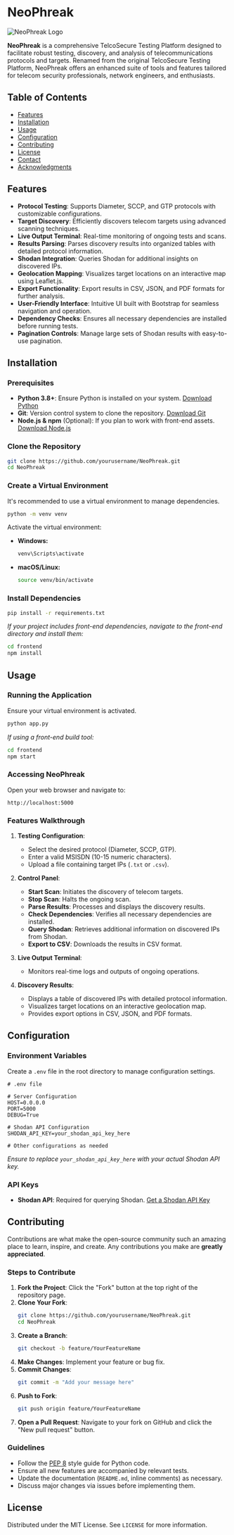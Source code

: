 
# NeoPhreak

![NeoPhreak Logo](https://github.com/yourusername/NeoPhreak/raw/main/assets/logo.png)

**NeoPhreak** is a comprehensive TelcoSecure Testing Platform designed to facilitate robust testing, discovery, and analysis of telecommunications protocols and targets. Renamed from the original TelcoSecure Testing Platform, NeoPhreak offers an enhanced suite of tools and features tailored for telecom security professionals, network engineers, and enthusiasts.

## Table of Contents

- [Features](#features)
- [Installation](#installation)
- [Usage](#usage)
- [Configuration](#configuration)
- [Contributing](#contributing)
- [License](#license)
- [Contact](#contact)
- [Acknowledgments](#acknowledgments)

## Features

- **Protocol Testing**: Supports Diameter, SCCP, and GTP protocols with customizable configurations.
- **Target Discovery**: Efficiently discovers telecom targets using advanced scanning techniques.
- **Live Output Terminal**: Real-time monitoring of ongoing tests and scans.
- **Results Parsing**: Parses discovery results into organized tables with detailed protocol information.
- **Shodan Integration**: Queries Shodan for additional insights on discovered IPs.
- **Geolocation Mapping**: Visualizes target locations on an interactive map using Leaflet.js.
- **Export Functionality**: Export results in CSV, JSON, and PDF formats for further analysis.
- **User-Friendly Interface**: Intuitive UI built with Bootstrap for seamless navigation and operation.
- **Dependency Checks**: Ensures all necessary dependencies are installed before running tests.
- **Pagination Controls**: Manage large sets of Shodan results with easy-to-use pagination.

## Installation

### Prerequisites

- **Python 3.8+**: Ensure Python is installed on your system. [Download Python](https://www.python.org/downloads/)
- **Git**: Version control system to clone the repository. [Download Git](https://git-scm.com/downloads)
- **Node.js & npm** (Optional): If you plan to work with front-end assets. [Download Node.js](https://nodejs.org/)

### Clone the Repository

```bash
git clone https://github.com/yourusername/NeoPhreak.git
cd NeoPhreak
```

### Create a Virtual Environment

It's recommended to use a virtual environment to manage dependencies.

```bash
python -m venv venv
```

Activate the virtual environment:

- **Windows:**
  ```bash
  venv\Scripts\activate
  ```
- **macOS/Linux:**
  ```bash
  source venv/bin/activate
  ```

### Install Dependencies

```bash
pip install -r requirements.txt
```

*If your project includes front-end dependencies, navigate to the front-end directory and install them:*

```bash
cd frontend
npm install
```

## Usage

### Running the Application

Ensure your virtual environment is activated.

```bash
python app.py
```

*If using a front-end build tool:*

```bash
cd frontend
npm start
```

### Accessing NeoPhreak

Open your web browser and navigate to:

```
http://localhost:5000
```

### Features Walkthrough

1. **Testing Configuration**: 
   - Select the desired protocol (Diameter, SCCP, GTP).
   - Enter a valid MSISDN (10-15 numeric characters).
   - Upload a file containing target IPs (`.txt` or `.csv`).

2. **Control Panel**:
   - **Start Scan**: Initiates the discovery of telecom targets.
   - **Stop Scan**: Halts the ongoing scan.
   - **Parse Results**: Processes and displays the discovery results.
   - **Check Dependencies**: Verifies all necessary dependencies are installed.
   - **Query Shodan**: Retrieves additional information on discovered IPs from Shodan.
   - **Export to CSV**: Downloads the results in CSV format.

3. **Live Output Terminal**: 
   - Monitors real-time logs and outputs of ongoing operations.

4. **Discovery Results**:
   - Displays a table of discovered IPs with detailed protocol information.
   - Visualizes target locations on an interactive geolocation map.
   - Provides export options in CSV, JSON, and PDF formats.

## Configuration

### Environment Variables

Create a `.env` file in the root directory to manage configuration settings.

```env
# .env file

# Server Configuration
HOST=0.0.0.0
PORT=5000
DEBUG=True

# Shodan API Configuration
SHODAN_API_KEY=your_shodan_api_key_here

# Other configurations as needed
```

*Ensure to replace `your_shodan_api_key_here` with your actual Shodan API key.*

### API Keys

- **Shodan API**: Required for querying Shodan. [Get a Shodan API Key](https://account.shodan.io/)

## Contributing

Contributions are what make the open-source community such an amazing place to learn, inspire, and create. Any contributions you make are **greatly appreciated**.

### Steps to Contribute

1. **Fork the Project**: Click the "Fork" button at the top right of the repository page.
2. **Clone Your Fork**:
   ```bash
   git clone https://github.com/yourusername/NeoPhreak.git
   cd NeoPhreak
   ```
3. **Create a Branch**:
   ```bash
   git checkout -b feature/YourFeatureName
   ```
4. **Make Changes**: Implement your feature or bug fix.
5. **Commit Changes**:
   ```bash
   git commit -m "Add your message here"
   ```
6. **Push to Fork**:
   ```bash
   git push origin feature/YourFeatureName
   ```
7. **Open a Pull Request**: Navigate to your fork on GitHub and click the "New pull request" button.

### Guidelines

- Follow the [PEP 8](https://pep8.org/) style guide for Python code.
- Ensure all new features are accompanied by relevant tests.
- Update the documentation (`README.md`, inline comments) as necessary.
- Discuss major changes via issues before implementing them.

## License

Distributed under the MIT License. See `LICENSE` for more information.

